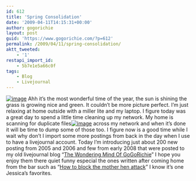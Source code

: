 ```yaml
---
id: 612
title: 'Spring Consolidation'
date: '2009-04-11T14:15:31+00:00'
author: gogorichie
layout: post
guid: 'https://www.gogorichie.com/?p=612'
permalink: /2009/04/11/spring-consolidation/
aktt_tweeted:
    - '1'
restapi_import_id:
    - 5b7e1e5a66c0f
tags:
    - Blog
    - Livejournal
---
```


[![image](https://www.gogorichie.com/wp-content/uploads/2009/04/image-thumb.png "image")](https://www.gogorichie.com/wp-content/uploads/2009/04/image.png) Ahh it’s the most wonderful time of the year, the sun is shining the grass is growing nice and green. It couldn’t be more picture perfect. I’m just relaxing at home outside with a miller lite and my laptop. I figure today was a great day to spend a little time cleaning up my network. My home is scanning for duplicate files[![image](https://www.gogorichie.com/wp-content/uploads/2009/04/image-thumb1.png "image")](https://www.gogorichie.com/wp-content/uploads/2009/04/image1.png) across my network and when it’s done it will be time to dump some of those too. I figure now is a good time while I wait why don’t I import some more postings from back in the day when I use to have a livejournal account. Today I’m introducing just about 200 new posting from 2005 and 2006 and few from early 2008 that were posted to my old livejournal blog “[The Wondering Mind Of GoGoRichie](http://gogorichie.livejournal.com)” I hope you enjoy them there quiet funny especial the ones written after coming home from the bar such as “[How to block the mother hen attack](https://www.gogorichie.com/?p=599)” I know it’s one Jessica’s favorites.